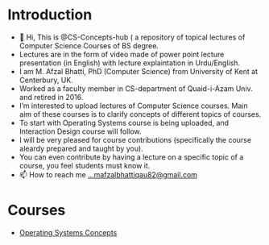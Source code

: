 Introduction
============
- 👋 Hi, This is @CS-Concepts-hub ( a repository of topical lectures of Computer Science Courses of BS degree.
- Lectures are in the form of video made of power point lecture presentation (in English) with lecture explaintation in Urdu/English.     
- I am M. Afzal Bhatti, PhD (Computer Science) from University of Kent at Centerbury, UK. 
-   Worked as a faculty member in CS-department of Quaid-i-Azam Univ. and retired in 2016. 
- I’m interested to upload lectures of Computer Science courses. Main aim of these courses is to clarify concepts of different topics of courses.   
- To start with Operating Systems course is being uploaded, and Interaction Design course will follow. 
- I will be very pleased for course contributions (specifically the course aleardy prepared and taught by you). 
- You can even contribute by having a lecture on a specific topic of a course, you feel students must know it.   
- 📫 How to reach me ...mafzalbhattiqau82@gmail.com

Courses
=======
- [Operating Systems Concepts](https://cs-concepts-hub.github.io/Operating-Systems-Concepts/)